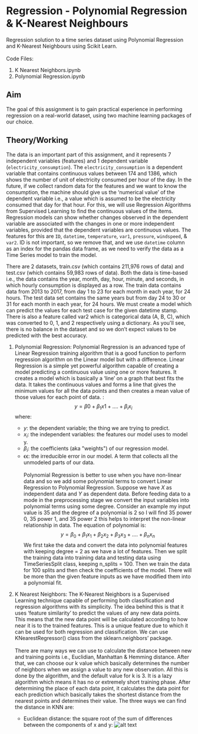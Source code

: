 # Regression - Polynomial Regression & K-Nearest Neighbours
Regression solution to a time series dataset using Polynomial Regression and K-Nearest Neighbours using Scikit Learn.<br><br>
Code Files:
1. K Nearest Neighbors.ipynb
2. Polynomial Regression.ipynb

## Aim
The goal of this assignment is to gain practical experience in performing regression on a real-world dataset, using two machine learning packages of our choice.

## Theory/Working
The data is an important part of this assignment, and it represents 7 independent variables (features) and 1 dependent variable (`electricity_consumption`). The `electricity_consumption` is a dependent variable that contains continuous values between 174 and 1386, which shows the number of unit of electricity consumed per hour of the day. In the future, if we collect random data for the features and we want to know the consumption, the machine should give us the ‘numerical value’ of the dependent variable i.e., a value which is assumed to be the electricity consumed that day for that hour. For this, we will use Regression Algorithms from Supervised Learning to find the continuous values of the items. Regression models can show whether changes observed in the dependent variable are associated with the changes in one or more independent variables, provided that the dependent variables are continuous values. The features for this are `ID`, `datetime`, `temperature`, `var1`, `pressure`, `windspeed`, & `var2`. ID is not important, so we remove that, and we use `datetime` column as an index for the pandas data frame, as we need to verify the data as a Time Series model to train the model.

There are 2 datasets, train.csv (which contains 211,976 rows of data) and test.csv (which contains 59,983 rows of data). Both the data is time-based i.e., the data contains the year, month, day, hour, minute, and seconds, in which hourly consumption is displayed as a row. The train data contains data from 2013 to 2017, from day 1 to 23 for each month in each year, for 24 hours. The test data set contains the same years but from day 24 to 30 or 31 for each month in each year, for 24 hours. We must create a model which can predict the values for each test case for the given datetime stamp. There is also a feature called var2 which is categorical data (A, B, C), which was converted to 0, 1, and 2 respectively using a dictionary. As you'll see, there is no balance in the dataset and so we don’t expect values to be predicted with the best accuracy.


1. Polynomial Regression: Polynomial Regression is an advanced type of Linear Regression training algorithm that is a good function to perform regression algorithm on the Linear model but with a difference. Linear Regression is a simple yet powerful algorithm capable of creating a model predicting a continuous value using one or more features. It creates a model which is basically a ‘line’ on a graph that best fits the data. It takes the continuous values and forms a line that gives the minimum values for all the data points and then creates a mean value of those values for each point of data. :
$$y=\beta0 + \beta_1x1 +….+\beta_ix_i$$
where:
      - $y$: the dependent variable; the thing we are trying to predict.
      - $x_i$: the independent variables: the features our model uses to model y.
      - $\beta_i$: the coefficients (aka "weights") of our regression model.
      - ϵϵ: the irreducible error in our model. A term that collects all the unmodeled parts of our data.<br><br>
Polynomial Regression is better to use when you have non-linear data and so we add some polynomial terms to convert Linear Regression to Polynomial Regression. Suppose we have $X$ as independent data and $Y$ as dependent data. Before feeding data to a mode in the preprocessing stage we convert the input variables into polynomial terms using some degree. Consider an example my input value is 35 and the degree of a polynomial is 2 so I will find 35 power 0, 35 power 1, and 35 power 2 this helps to interpret the non-linear relationship in data. The equation of polynomial is:
$$y= \beta_0+\beta_1x_1 + \beta_2x_2+ \beta_3x_3+....+ \beta_nx_n$$
We first take the data and convert the data into polynomial features with keeping degree = 2 as we have a lot of features. Then we split the training data into training data and testing data using TimeSeriesSplit class, keeping n_splits = 100. Then we train the data for 100 splits and then check the coefficients of the model. There will be more than the given feature inputs as we have modified them into a polynomial fit.

2. K Nearest Neighbors: The K-Nearest Neighbors is a Supervised Learning technique capable of performing both classification and regression algorithms with its simplicity. The idea behind this is that it uses ‘feature similarity’ to predict the values of any new data points. This means that the new data point will be calculated according to how near it is to the trained features. This is a unique feature due to which it can be used for both regression and classification. We can use KNearestRegressor() class from the sklearn.neighbors’ package.<br><br>
There are many ways we can use to calculate the distance between new and training points i.e., Euclidian, Manhattan & Hemming distance. After that, we can choose our k value which basically determines the number of neighbors when we assign a value to any new observation. All this is done by the algorithm, and the default value for k is 3. It is a lazy algorithm which means it has no or extremely short training phase. After determining the place of each data point, it calculates the data point for each prediction which basically takes the shortest distance from the nearest points and determines their value.
The three ways we can find the distance in KNN are:
      - Euclidean distance: the square root of the sum of differences between the components of x and y: ![alt text](https://github.com/jashrana/MachineLearning-Regression/blob/Submission/ed.png?raw=true)
